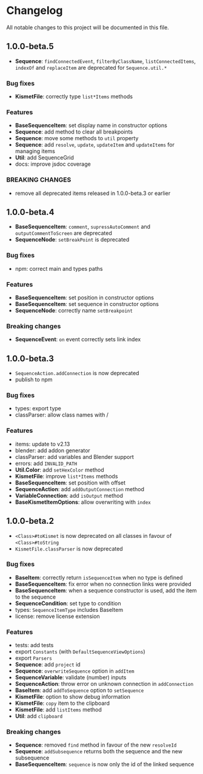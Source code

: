 # Changelog

All notable changes to this project will be documented in this file.

## 1.0.0-beta.5

- **Sequence**: `findConnectedEvent`, `filterByClassName`, `listConnectedItems`, `indexOf` and `replaceItem` are deprecated for `Sequence.util.*`

### Bug fixes

- **KismetFile**: correctly type `list*Items` methods

### Features

- **BaseSequenceItem**: set display name in constructor options
- **Sequence**: add method to clear all breakpoints
- **Sequence**: move some methods to `util` property
- **Sequence**: add `resolve`, `update`, `updateItem` and `updateItems` for managing items
- **Util**: add SequenceGrid
- docs: improve jsdoc coverage

### BREAKING CHANGES

- remove all deprecated items released in 1.0.0-beta.3 or earlier
 
## 1.0.0-beta.4

- **BaseSequenceItem**: `comment`, `supressAutoComment` and `outputCommentToScreen` are deprecated
- **SequenceNode**: `setBreakPoint` is deprecated

### Bug fixes

- npm: correct main and types paths

### Features

- **BaseSequenceItem**: set position in constructor options
- **BaseSequenceItem**: set sequence in constructor options
- **SequenceNode**: correctly name `setBreakpoint`

### Breaking changes

- **SequenceEvent**: `on` event correctly sets link index

## 1.0.0-beta.3

- `SequenceAction.addConnection` is now deprecated
- publish to npm

### Bug fixes

- types: export type
- classParser: allow class names with /

### Features

- items: update to v2.13
- blender: add addon generator
- classParser: add variables and Blender support
- errors: add `INVALID_PATH`
- **Util.Color**: add `setHexColor` method
- **KismetFile**: improve `list*Items` methods
- **BaseSequenceItem**: set position with offset
- **SequenceAction**: add `addOutputConnection` method
- **VariableConnection**: add `isOutput` method
- **BaseKismetItemOptions**: allow overwriting with `index`

## 1.0.0-beta.2

- `<Class>#toKismet` is now deprecated on all classes in favour of `<Class>#toString`
- `KismetFile.classParser` is now deprecated

### Bug fixes

- **BaseItem**: correctly return `isSequenceItem` when no type is defined
- **BaseSequenceItem**: fix error when no connection links were provided
- **BaseSequenceItem**: when a sequence constructor is used, add the item to the sequence
- **SequenceCondition**: set type to condition
- types: `SequenceItemType` includes BaseItem
- license: remove license extension

### Features

- tests: add tests
- export `Constants` (with `DefaultSequenceViewOptions`)
- export `Parsers`
- **Sequence**: add `project` id
- **Sequence**: `overwriteSequence` option in `addItem`
- **SequenceVariable**: validate (number) inputs
- **SequenceAction**: throw error on unknown connection in `addConnection`
- **BaseItem**: add `addToSequence` option to `setSequence`
- **KismetFile**: option to show debug information
- **KismetFile**: `copy` item to the clipboard
- **KismetFile**: add `listItems` method
- **Util**: add `clipboard`

### Breaking changes

- **Sequence**: removed `find` method in favour of the new `resolveId`
- **Sequence**: `addSubsequence` returns both the sequence and the new subsequence
- **BaseSequenceItem**: `sequence` is now only the id of the linked sequence
